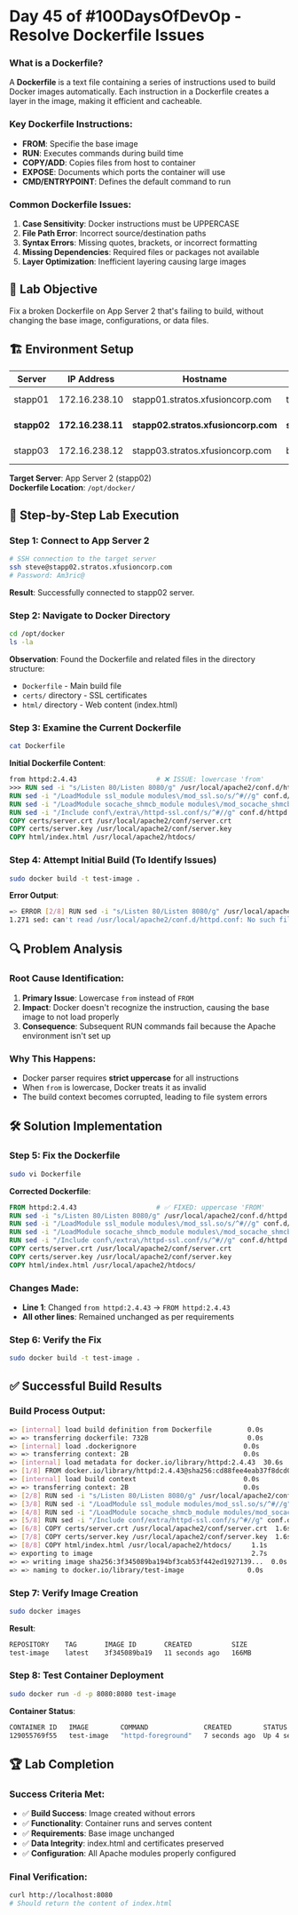 # Day 45 of #100DaysOfDevOp - Resolve Dockerfile Issues 


### What is a Dockerfile?
A **Dockerfile** is a text file containing a series of instructions used to build Docker images automatically. Each instruction in a Dockerfile creates a layer in the image, making it efficient and cacheable.

### Key Dockerfile Instructions:
- **FROM**: Specifie the base image
- **RUN**: Executes commands during build time
- **COPY/ADD**: Copies files from host to container
- **EXPOSE**: Documents which ports the container will use
- **CMD/ENTRYPOINT**: Defines the default command to run

### Common Dockerfile Issues:
1. **Case Sensitivity**: Docker instructions must be UPPERCASE
2. **File Path Error**: Incorrect source/destination paths
3. **Syntax Errors**: Missing quotes, brackets, or incorrect formatting
4. **Missing Dependencies**: Required files or packages not available
5. **Layer Optimization**: Inefficient layering causing large images

## 🎯 Lab Objective
Fix a broken Dockerfile on App Server 2 that's failing to build, without changing the base image, configurations, or data files.

## 🏗️ Environment Setup

| Server | IP Address | Hostname | User | Password | Role |
|--------|------------|----------|------|----------|------|
| stapp01 | 172.16.238.10 | stapp01.stratos.xfusioncorp.com | tony | Ir0nM@n | Nautilus App 1 |
| **stapp02** | **172.16.238.11** | **stapp02.stratos.xfusioncorp.com** | **steve** | **Am3ric@** | **Nautilus App 2** |
| stapp03 | 172.16.238.12 | stapp03.stratos.xfusioncorp.com | banner | BigGr33n | Nautilus App 3 |

**Target Server**: App Server 2 (stapp02)  
**Dockerfile Location**: `/opt/docker/`

## 🔧 Step-by-Step Lab Execution

### Step 1: Connect to App Server 2
```bash
# SSH connection to the target server
ssh steve@stapp02.stratos.xfusioncorp.com
# Password: Am3ric@
```

**Result**: Successfully connected to stapp02 server.

### Step 2: Navigate to Docker Directory
```bash
cd /opt/docker
ls -la
```

**Observation**: Found the Dockerfile and related files in the directory structure:
- `Dockerfile` - Main build file
- `certs/` directory - SSL certificates
- `html/` directory - Web content (index.html)

### Step 3: Examine the Current Dockerfile
```bash
cat Dockerfile
```

**Initial Dockerfile Content**:
```dockerfile
from httpd:2.4.43                    # ❌ ISSUE: lowercase 'from'
>>> RUN sed -i "s/Listen 80/Listen 8080/g" /usr/local/apache2/conf.d/httpd.conf
RUN sed -i "/LoadModule ssl_module modules\/mod_ssl.so/s/^#//g" conf.d/httpd.conf
RUN sed -i "/LoadModule socache_shmcb_module modules\/mod_socache_shmcb.so/s/^#//g" conf.d/httpd.conf
RUN sed -i "/Include conf\/extra\/httpd-ssl.conf/s/^#//g" conf.d/httpd.conf
COPY certs/server.crt /usr/local/apache2/conf/server.crt
COPY certs/server.key /usr/local/apache2/conf/server.key
COPY html/index.html /usr/local/apache2/htdocs/
```

### Step 4: Attempt Initial Build (To Identify Issues)
```bash
sudo docker build -t test-image .
```

**Error Output**:
```bash
=> ERROR [2/8] RUN sed -i "s/Listen 80/Listen 8080/g" /usr/local/apache2/conf.d/httpd.conf:
1.271 sed: can't read /usr/local/apache2/conf.d/httpd.conf: No such file or directory
```

## 🔍 Problem Analysis

### Root Cause Identification:
1. **Primary Issue**: Lowercase `from` instead of `FROM`
2. **Impact**: Docker doesn't recognize the instruction, causing the base image to not load properly
3. **Consequence**: Subsequent RUN commands fail because the Apache environment isn't set up

### Why This Happens:
- Docker parser requires **strict uppercase** for all instructions
- When `from` is lowercase, Docker treats it as invalid
- The build context becomes corrupted, leading to file system errors

## 🛠️ Solution Implementation

### Step 5: Fix the Dockerfile
```bash
sudo vi Dockerfile
```

**Corrected Dockerfile**:
```dockerfile
FROM httpd:2.4.43                    # ✅ FIXED: uppercase 'FROM'
RUN sed -i "s/Listen 80/Listen 8080/g" /usr/local/apache2/conf.d/httpd.conf
RUN sed -i "/LoadModule ssl_module modules\/mod_ssl.so/s/^#//g" conf.d/httpd.conf
RUN sed -i "/LoadModule socache_shmcb_module modules\/mod_socache_shmcb.so/s/^#//g" conf.d/httpd.conf
RUN sed -i "/Include conf\/extra\/httpd-ssl.conf/s/^#//g" conf.d/httpd.conf
COPY certs/server.crt /usr/local/apache2/conf/server.crt
COPY certs/server.key /usr/local/apache2/conf/server.key
COPY html/index.html /usr/local/apache2/htdocs/
```

### Changes Made:
- **Line 1**: Changed `from httpd:2.4.43` → `FROM httpd:2.4.43`
- **All other lines**: Remained unchanged as per requirements

### Step 6: Verify the Fix
```bash
sudo docker build -t test-image .
```

## ✅ Successful Build Results

### Build Process Output:
```bash
=> [internal] load build definition from Dockerfile         0.0s
=> => transferring dockerfile: 732B                         0.0s
=> [internal] load .dockerignore                           0.0s
=> => transferring context: 2B                             0.0s
=> [internal] load metadata for docker.io/library/httpd:2.4.43  30.6s
=> [1/8] FROM docker.io/library/httpd:2.4.43@sha256:cd88fee4eab37f8dcd04b06ef97285ca981c27b4d685f821e6c5ddf4  96.7s
=> [internal] load build context                           0.0s
=> => transferring context: 2B                             0.0s
=> [2/8] RUN sed -i "s/Listen 80/Listen 8080/g" /usr/local/apache2/conf.d/httpd.conf  1.5s
=> [3/8] RUN sed -i "/LoadModule ssl_module modules/mod_ssl.so/s/^#//g" conf.d/httpd.conf  1.5s
=> [4/8] RUN sed -i "/LoadModule socache_shmcb_module modules/mod_socache_shmcb.so/s/^#//g" conf.d/httpd.conf  1.3s
=> [5/8] RUN sed -i "/Include conf/extra/httpd-ssl.conf/s/^#//g" conf.d/httpd.conf  1.7s
=> [6/8] COPY certs/server.crt /usr/local/apache2/conf/server.crt  1.6s
=> [7/8] COPY certs/server.key /usr/local/apache2/conf/server.key  1.6s
=> [8/8] COPY html/index.html /usr/local/apache2/htdocs/     1.1s
=> exporting to image                                        2.7s
=> => writing image sha256:3f345089ba194bf3cab53f442ed1927139...  0.0s
=> => naming to docker.io/library/test-image                0.0s
```

### Step 7: Verify Image Creation
```bash
sudo docker images
```

**Result**:
```bash
REPOSITORY    TAG       IMAGE ID       CREATED          SIZE
test-image    latest    3f345089ba19   11 seconds ago   166MB
```

### Step 8: Test Container Deployment
```bash
sudo docker run -d -p 8080:8080 test-image
```

**Container Status**:
```bash
CONTAINER ID   IMAGE        COMMAND              CREATED        STATUS        PORTS                    NAMES
129055769f55   test-image   "httpd-foreground"   7 seconds ago  Up 4 seconds  80/tcp, 0.0.0.0:8080->8080/tcp  test-httpd
```



## 🏆 Lab Completion

### Success Criteria Met:
- ✅ **Build Success**: Image created without errors
- ✅ **Functionality**: Container runs and serves content
- ✅ **Requirements**: Base image unchanged
- ✅ **Data Integrity**: index.html and certificates preserved
- ✅ **Configuration**: All Apache modules properly configured

### Final Verification:
```bash
curl http://localhost:8080
# Should return the content of index.html
```



